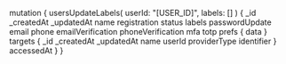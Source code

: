 mutation {
    usersUpdateLabels(
        userId: "[USER_ID]",
        labels: []
    ) {
        _id
        _createdAt
        _updatedAt
        name
        registration
        status
        labels
        passwordUpdate
        email
        phone
        emailVerification
        phoneVerification
        mfa
        totp
        prefs {
            data
        }
        targets {
            _id
            _createdAt
            _updatedAt
            name
            userId
            providerType
            identifier
        }
        accessedAt
    }
}
